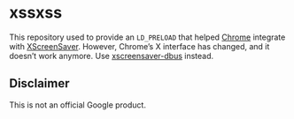 xssxss
======

This repository used to provide an `LD_PRELOAD` that helped
[Chrome](https://www.google.com/chrome/) integrate with
[XScreenSaver](https://www.jwz.org/xscreensaver/). However, Chrome’s X interface
has changed, and it doesn’t work anymore. Use
[xscreensaver-dbus](https://github.com/google/xscreensaver-dbus) instead.

Disclaimer
----------

This is not an official Google product.
